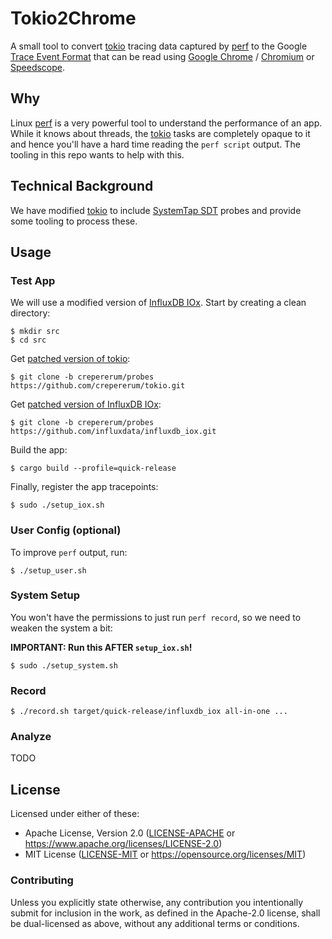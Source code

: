 # Tokio2Chrome
A small tool to convert [tokio] tracing data captured by [perf] to the Google [Trace Event Format] that can be read
using [Google Chrome] / [Chromium] or [Speedscope].


## Why
Linux [perf] is a very powerful tool to understand the performance of an app. While it knows about threads, the [tokio]
tasks are completely opaque to it and hence you'll have a hard time reading the `perf script` output. The tooling in
this repo wants to help with this.


## Technical Background
We have modified [tokio] to include [SystemTap SDT] probes and provide some tooling to process these.


## Usage

### Test App
We will use a modified version of [InfluxDB IOx]. Start by creating a clean directory:

```console
$ mkdir src
$ cd src
```

Get [patched version of tokio](https://github.com/crepererum/tokio/tree/crepererum/probes):

```console
$ git clone -b crepererum/probes https://github.com/crepererum/tokio.git
```

Get [patched version of InfluxDB IOx](https://github.com/influxdata/influxdb_iox/tree/crepererum/probes):

```console
$ git clone -b crepererum/probes https://github.com/influxdata/influxdb_iox.git
```

Build the app:

```console
$ cargo build --profile=quick-release
```

Finally, register the app tracepoints:

```console
$ sudo ./setup_iox.sh
```

### User Config (optional)
To improve `perf` output, run:

```console
$ ./setup_user.sh
```

### System Setup
You won't have the permissions to just run `perf record`, so we need to weaken the system a bit:

**IMPORTANT: Run this AFTER `setup_iox.sh`!**

```console
$ sudo ./setup_system.sh
```

### Record

```console
$ ./record.sh target/quick-release/influxdb_iox all-in-one ...
```

### Analyze
TODO


## License

Licensed under either of these:

 * Apache License, Version 2.0 ([LICENSE-APACHE](LICENSE-APACHE) or <https://www.apache.org/licenses/LICENSE-2.0>)
 * MIT License ([LICENSE-MIT](LICENSE-MIT) or <https://opensource.org/licenses/MIT>)


### Contributing

Unless you explicitly state otherwise, any contribution you intentionally submit for inclusion in the work, as defined
in the Apache-2.0 license, shall be dual-licensed as above, without any additional terms or conditions.


[Chromium]: https://www.chromium.org/Home/
[Google Chrome]: https://www.google.com/chrome/index.html
[InfluxDB IOx]: https://github.com/influxdata/influxdb_iox/
[perf]: https://perf.wiki.kernel.org/index.php/Main_Page
[Speedscope]: https://www.speedscope.app/
[SystemTap SDT]: https://sourceware.org/systemtap/wiki/AddingUserSpaceProbingToApps
[tokio]: https://tokio.rs/
[Trace Event Format]: https://docs.google.com/document/d/1CvAClvFfyA5R-PhYUmn5OOQtYMH4h6I0nSsKchNAySU/preview
